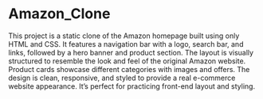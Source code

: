 # Amazon_Clone

This project is a static clone of the Amazon homepage built using only HTML and CSS. It features a navigation bar with a logo, search bar, and links, followed by a hero banner and product section. The layout is visually structured to resemble the look and feel of the original Amazon website. Product cards showcase different categories with images and offers. The design is clean, responsive, and styled to provide a real e-commerce website appearance. It’s perfect for practicing front-end layout and styling.
